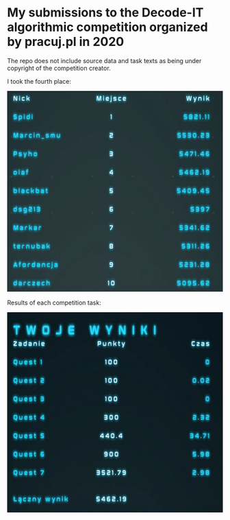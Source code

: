 # My submissions to the Decode-IT algorithmic competition organized by pracuj.pl in 2020

The repo does not include source data and task texts as being under copyright of the competition creator.

I took the fourth place:

![Final standings](final%20standings.png?raw=true)

Results of each competition task:

![Results](results.png?raw=true)
